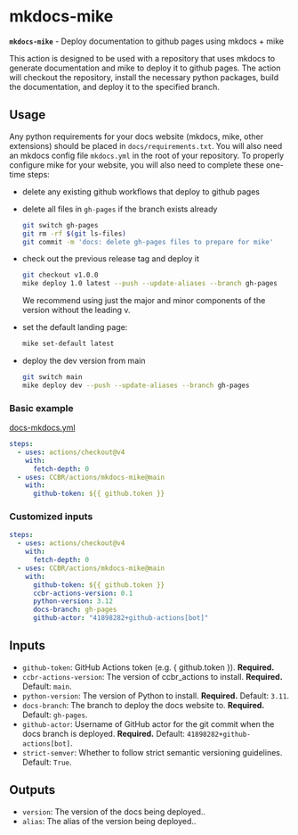 # mkdocs-mike

**`mkdocs-mike`** - Deploy documentation to github pages using mkdocs +
mike

This action is designed to be used with a repository that uses mkdocs to
generate documentation and mike to deploy it to github pages. The action
will checkout the repository, install the necessary python packages,
build the documentation, and deploy it to the specified branch.

## Usage

Any python requirements for your docs website (mkdocs, mike, other
extensions) should be placed in `docs/requirements.txt`. You will also
need an mkdocs config file `mkdocs.yml` in the root of your repository.
To properly configure mike for your website, you will also need to
complete these one-time steps:

- delete any existing github workflows that deploy to github pages

- delete all files in `gh-pages` if the branch exists already

  ```sh
  git switch gh-pages
  git rm -rf $(git ls-files)
  git commit -m 'docs: delete gh-pages files to prepare for mike'
  ```

- check out the previous release tag and deploy it

  ```sh
  git checkout v1.0.0
  mike deploy 1.0 latest --push --update-aliases --branch gh-pages
  ```

  We recommend using just the major and minor components of the version
  without the leading v.

- set the default landing page:

  ```sh
  mike set-default latest
  ```

- deploy the dev version from main

  ```sh
  git switch main
  mike deploy dev --push --update-aliases --branch gh-pages
  ```

### Basic example

[docs-mkdocs.yml](/examples/docs-mkdocs.yml)

```yaml
steps:
  - uses: actions/checkout@v4
    with:
      fetch-depth: 0
  - uses: CCBR/actions/mkdocs-mike@main
    with:
      github-token: ${{ github.token }}
```

### Customized inputs

```yaml
steps:
  - uses: actions/checkout@v4
    with:
      fetch-depth: 0
  - uses: CCBR/actions/mkdocs-mike@main
    with:
      github-token: ${{ github.token }}
      ccbr-actions-version: 0.1
      python-version: 3.12
      docs-branch: gh-pages
      github-actor: "41898282+github-actions[bot]"
```

## Inputs

- `github-token`: GitHub Actions token (e.g. { github.token }).
  **Required.**
- `ccbr-actions-version`: The version of ccbr_actions to install.
  **Required.** Default: `main`.
- `python-version`: The version of Python to install. **Required.**
  Default: `3.11`.
- `docs-branch`: The branch to deploy the docs website to. **Required.**
  Default: `gh-pages`.
- `github-actor`: Username of GitHub actor for the git commit when the
  docs branch is deployed. **Required.** Default:
  `41898282+github-actions[bot]`.
- `strict-semver`: Whether to follow strict semantic versioning
  guidelines. Default: `True`.

## Outputs

- `version`: The version of the docs being deployed..
- `alias`: The alias of the version being deployed..
